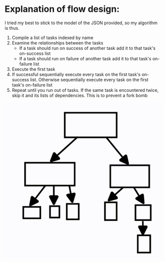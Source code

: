 # Explanation of flow design:

I tried my best to stick to the model of the JSON provided, so my algorithm is thus. 

1. Compile a list of tasks indexed by name
2. Examine the relationships between the tasks
	- If a task should run on success of another task add it to that task's on-success list
	- If a task should run on failure of another task add it to that task's on-failure list
3. Execute the first task
4. If successful sequentially execute every task on the first task's on-success list. Otherwise sequentially execute every task on the first task's on-failure list
5. Repeat until you run out of tasks. If the same task is encountered twice, skip it and its lists of dependencies. This is to prevent a fork bomb

![Demonstration of order](order-demo.gif)